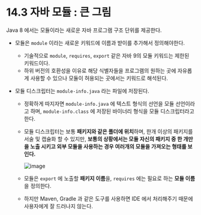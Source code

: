 # 14.3 자바 모듈 : 큰 그림

Java 8 에서는 모듈이라는 새로운 자바 프로그램 구조 단위를 제공한다.

- 모듈은 `module` 이라는 새로운 키워드에 이름과 받이를 추가해서 정의해야한다.
    - 기술적으로 `module`, `requires`, `export` 같은 자바 9의 모듈 키워드는 제한된 키워드이다.
    - 하위 버전의 호환성을 이유로 해당 식별자들을 프로그램의 원하는 곳에 자유롭게 사용할 수 있으나 모듈이 허용되는 곳에서는 키워드로 해석된다.

- 모듈 디스크립터는 `module-info.java` 라는 파일에 저장된다.
    - 정확하게 따지자면 `module-info.java` 에 텍스트 형식의 선언을 모듈 선언이라고 하며, `module-info.class` 에 저장된 바이너리 형식을 모듈 디스크립터라고 한다.
    - 모듈 디스크립터는 보통 **패키지와 같은 폴더에 위치**하며, 한개 이상의 패키지를 서술 및 캡슐화 할 수 있지만, **보통의 상황에서는 모듈 자신의 패키지 중 한 개만을 노출 시키고 외부 모듈을 사용하는 경우 여러개의 모듈을 가져오는 형태를 보인다.**
        
       ![image](https://github.com/yummy-cs/modern-java-in-action/assets/97209766/9adac279-8612-4f1b-a6d0-07c94b575035)
        
    
    - 모듈은 `export` 에 노출할 **패키지 이름**을, `requires` 에는 필요로 하는 **모듈 이름**을 정의한다.
    - 하지만 Maven, Gradle 과 같은 도구를 사용하면 IDE 에서 처리해주기 때문에 사용자에게 잘 드러나지 않는다.

